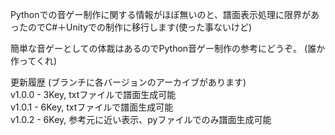 Pythonでの音ゲー制作に関する情報がほぼ無いのと、譜面表示処理に限界があったのでC#＋Unityでの制作に移行します(使った事ないけど)

簡単な音ゲーとしての体裁はあるのでPython音ゲー制作の参考にどうぞ。
(誰か作ってくれ)

更新履歴 (ブランチに各バージョンのアーカイブがあります)<br>
v1.0.0 - 3Key, txtファイルで譜面生成可能<br>
v1.0.1 - 6Key, txtファイルで譜面生成可能<br>
v1.0.2 - 6Key, 参考元に近い表示、pyファイルでのみ譜面生成可能
